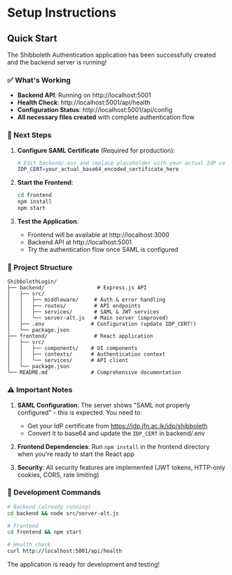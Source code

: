 # Setup Instructions

## Quick Start

The Shibboleth Authentication application has been successfully created and the backend server is running!

### ✅ What's Working

- **Backend API**: Running on http://localhost:5001
- **Health Check**: http://localhost:5001/api/health
- **Configuration Status**: http://localhost:5001/api/config
- **All necessary files created** with complete authentication flow

### 🚀 Next Steps

1. **Configure SAML Certificate** (Required for production):

   ```bash
   # Edit backend/.env and replace placeholder with your actual IdP certificate
   IDP_CERT=your_actual_base64_encoded_certificate_here
   ```

2. **Start the Frontend**:

   ```bash
   cd frontend
   npm install
   npm start
   ```

3. **Test the Application**:
   - Frontend will be available at http://localhost:3000
   - Backend API at http://localhost:5001
   - Try the authentication flow once SAML is configured

### 📁 Project Structure

```
ShibbolethLogin/
├── backend/                 # Express.js API
│   ├── src/
│   │   ├── middleware/     # Auth & error handling
│   │   ├── routes/         # API endpoints
│   │   ├── services/       # SAML & JWT services
│   │   └── server-alt.js   # Main server (improved)
│   ├── .env               # Configuration (update IDP_CERT!)
│   └── package.json
├── frontend/               # React application
│   ├── src/
│   │   ├── components/    # UI components
│   │   ├── contexts/      # Authentication context
│   │   └── services/      # API client
│   └── package.json
└── README.md              # Comprehensive documentation
```

### ⚠️ Important Notes

1. **SAML Configuration**: The server shows "SAML not properly configured" - this is expected. You need to:

   - Get your IdP certificate from https://idp.jfn.ac.lk/idp/shibboleth
   - Convert it to base64 and update the `IDP_CERT` in backend/.env

2. **Frontend Dependencies**: Run `npm install` in the frontend directory when you're ready to start the React app

3. **Security**: All security features are implemented (JWT tokens, HTTP-only cookies, CORS, rate limiting)

### 🔧 Development Commands

```bash
# Backend (already running)
cd backend && node src/server-alt.js

# Frontend
cd frontend && npm start

# Health check
curl http://localhost:5001/api/health
```

The application is ready for development and testing!
